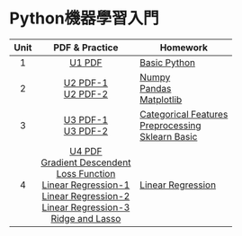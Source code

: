 # Python機器學習入門

Unit | PDF & Practice | Homework
:---: | :---: | ---
 1 | [U1 PDF](https://github.com/snoopy885/IMLP366/blob/main/pdf/UNIT%201%EF%BC%9APython.pdf) | [Basic Python](https://github.com/snoopy885/IMLP366/blob/main/Unit01/Unit01_Crash%20Course%20on%20Python.ipynb)
 2 | [U2 PDF-1](https://github.com/snoopy885/IMLP366/blob/main/pdf/UNIT%202%EF%BC%9AML%20package_1.pdf) <br> [U2 PDF-2](https://github.com/snoopy885/IMLP366/blob/main/pdf/UNIT%202%EF%BC%9AML%20package_2.pdf) | [Numpy](https://github.com/snoopy885/IMLP366/blob/main/Unit01/Unit01_Crash%20Course%20on%20Python.ipynb) <br> [Pandas](https://github.com/snoopy885/IMLP366/blob/main/Unit02/2.2.2_Pandas%E6%95%B8%E6%93%9A%E5%88%86%E6%9E%90.ipynb) <br> [Matplotlib](https://github.com/snoopy885/IMLP366/blob/main/Unit02/2.3.2_Matplotlib%E8%B3%87%E6%96%99%E8%A6%96%E8%A6%BA%E5%8C%96.ipynb)
 3 | [U3 PDF-1](https://github.com/snoopy885/IMLP366/blob/main/pdf/UNIT%203%EF%BC%9AML%20Basic_1.pdf) <br> [U3 PDF-2](https://github.com/snoopy885/IMLP366/blob/main/pdf/UNIT%203%EF%BC%9AML%20Basic_2.pdf) | [Categorical Features](https://github.com/snoopy885/IMLP366/blob/main/Unit03/4_Categorical_features_%E5%AF%A6%E6%88%B0.ipynb) <br> [Preprocessing](https://github.com/snoopy885/IMLP366/blob/main/Unit03/5_Prepocessing_%E5%AF%A6%E6%88%B0.ipynb) <br> [Sklearn Basic](https://github.com/snoopy885/IMLP366/blob/main/Unit03/6_scikit_learn_Basic_%E5%AF%A6%E6%88%B0.ipynb)
 4 | [U4 PDF](https://github.com/snoopy885/IMLP366/blob/main/pdf/UNIT%204%EF%BC%9ARegression.pptx.pdf) <br> [Gradient Descendent](https://github.com/snoopy885/IMLP366/blob/main/GD/Gradient%20Descent.ipynb) <br> [Loss Function](https://github.com/snoopy885/IMLP366/blob/main/Unit04/_Loss%20Function.ipynb) <br> [Linear Regression-1](https://github.com/snoopy885/IMLP366/blob/main/Unit04/Linear%20Regression_1.ipynb) <br> [Linear Regression-2](https://github.com/snoopy885/IMLP366/blob/main/Unit04/Linear%20Regression_2.ipynb) <br> [Linear Regression-3](https://github.com/snoopy885/IMLP366/blob/main/Unit04/Linear%20Regression_3.ipynb) <br> [Ridge and Lasso](https://github.com/snoopy885/IMLP366/blob/main/Unit04/Ridge%20and%20Lasso%20Regression.ipynb) | [Linear Regression](https://github.com/snoopy885/IMLP366/blob/main/Unit04/Linear%20Regression_HW.ipynb)
